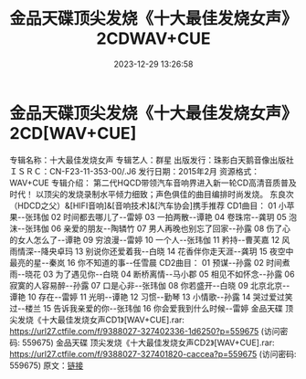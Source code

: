 ﻿---
title: 金品天碟顶尖发烧《十大最佳发烧女声》2CDWAV+CUE
date: 2023-12-29 13:26:58
categories: WAV车载音乐、镜像
tags: 华语中文
---
# 金品天碟顶尖发烧《十大最佳发烧女声》2CD[WAV+CUE]

专辑名称：十大最佳发烧女声
专辑艺人：群星
出版发行：珠影白天鹅音像出版社
ＩＳＲＣ：CN-F23-11-353-00/.J6
发行日期：2015年2月
资源格式：WAV+CUE
专辑介绍：
第二代HQCD带领汽车音响界进入新一轮CD高清音质普及时代！
以顶尖的发烧录制水平倾力细致；声色俱佳的曲目编排时尚发烧。
东良次（HDCD之父）&[HIFI音响]&[音响技术]&[汽车协会]携手推荐
CD1曲目：
01 小苹果--张玮伽
02 时间都去哪儿了--雷婷
03 一拍两散--谭艳
04 卷珠帘--龚玥
05 泡沫--张玮伽
06 亲爱的朋友--陶辚竹
07 男人再晚也别忘了回家--孙露
08 伤了心的女人怎么了--谭艳
09 穷浪漫--雷婷
10 一个人--张玮伽
11 矜持--曹芙嘉
12 风雨情深--降央卓玛
13 别说你还爱着我--白晓
14 花香伴你走天涯--龚玥
15 夜空中最亮的星--秦岚
16 你不知道的事--任雪晨
CD2曲目：
01 预谋--孙露
02 时间煮雨--晓花
03 为了遇见你--白晓
04 断桥离情--马小郡
05 相见不如怀念--孙露
06 寂寞的人容易醉--孙露
07 口是心非--张玮伽
08 你若盛开--白晓
09 北京北京--谭艳
10 存在--雷婷
11 光明--谭艳
12 习惯--勤琴
13 小情歌--孙露
14 哭过爱过笑过--楼兰
15 告诉我亲爱的你--张玮伽
16 你会爱我到什么时候--雷婷
金品天碟 顶尖发烧《十大最佳发烧女声CD1》[WAV+CUE].rar: https://url27.ctfile.com/f/9388027-327402336-1d6250?p=559675
(访问密码: 559675)
金品天碟 顶尖发烧《十大最佳发烧女声CD2》[WAV+CUE].rar: https://url27.ctfile.com/f/9388027-327401820-caccea?p=559675
(访问密码: 559675)
原文：[链接](https://blog.sina.com.cn/s/blog_1647c7e760103140v.html)